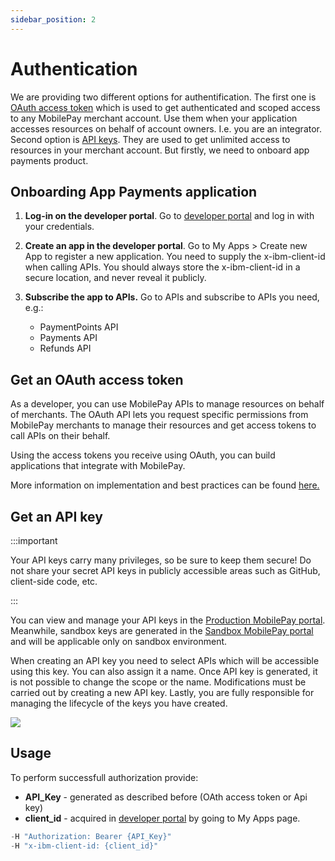 ```yaml
---
sidebar_position: 2
---
```


# Authentication

We are providing two different options for authentification. The first one is [OAuth access token](#get-an-oauth-access-token) which is used to get authenticated and scoped access to any MobilePay merchant account. Use them when your application accesses resources on behalf of account owners. I.e. you are an integrator. Second option is [API keys](#get-an-api-key). They are used to get unlimited access to resources in your merchant account. But firstly, we need to onboard app payments product.

## Onboarding App Payments application

1. **Log-in on the developer portal**. Go to [developer portal](https://developer.mobilepay.dk/) and log in with your credentials.

2. **Create an app in the developer portal**. Go to My Apps > Create new App to register a new application. You need to supply the x-ibm-client-id when calling APIs. You should always store the x-ibm-client-id in a secure location, and never reveal it publicly.

3. **Subscribe the app to APIs.** Go to APIs and subscribe to APIs you need, e.g.:
    * PaymentPoints API
    * Payments API
    * Refunds API

## Get an OAuth access token

As a developer, you can use MobilePay APIs to manage resources on behalf of merchants. The OAuth API lets you request specific permissions from MobilePay merchants to manage their resources and get access tokens to call APIs on their behalf. 

Using the access tokens you receive using OAuth, you can build applications that integrate with MobilePay.

More information on implementation and best practices can be found [here.](https://developer.mobilepay.dk/developersupport/openid/)

## Get an API key

:::important

Your API keys carry many privileges, so be sure to keep them secure! Do not share your secret API keys in publicly accessible areas such as GitHub, client-side code, etc.

:::

You can view and manage your API keys in the [Production MobilePay portal](https://admin.mobilepay.dk/). Meanwhile, sandbox keys are generated in the [Sandbox MobilePay portal](https://sandprod-admin.mobilepay.dk/) and will be applicable only on sandbox environment.

When creating an API key you need to select APIs which will be accessible using this key. You can also assign it a name. Once API key is generated, it is not  possible to change the scope or the name. Modifications must be carried out by creating a new API key. Lastly, you are fully responsible for managing the lifecycle of the keys you have created.

![](/img/api-key.gif)

## Usage

To perform successfull authorization provide:
* **API_Key** - generated as described before (OAth access token or Api key)
* **client_id** - acquired in [developer portal](https://developer.mobilepay.dk/developersupport/openid/) by going to My Apps page.

```jsx
-H "Authorization: Bearer {API_Key}"
-H "x-ibm-client-id: {client_id}"
```
